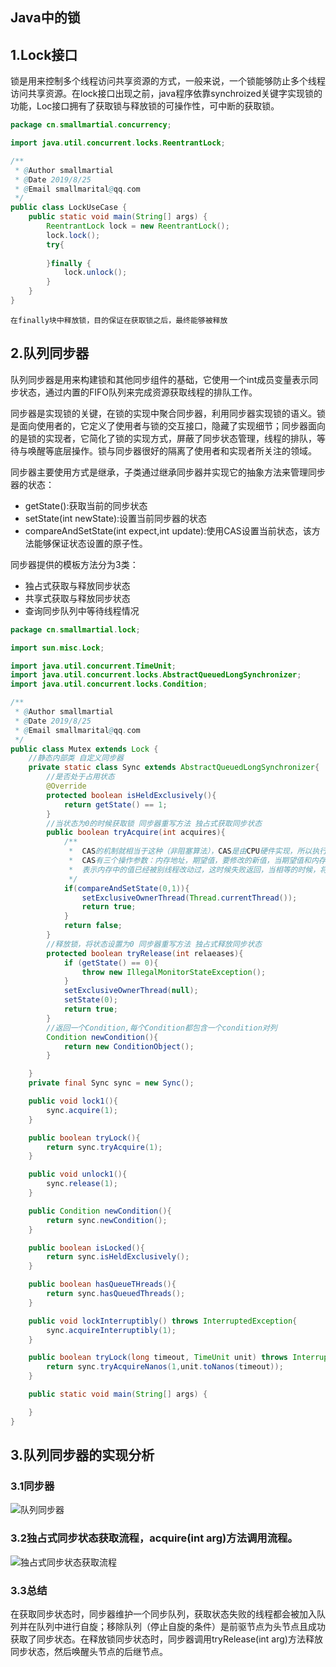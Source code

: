## Java中的锁

## 1.Lock接口

锁是用来控制多个线程访问共享资源的方式，一般来说，一个锁能够防止多个线程访问共享资源。在lock接口出现之前，java程序依靠synchroized关键字实现锁的功能，Loc接口拥有了获取锁与释放锁的可操作性，可中断的获取锁。

```java
package cn.smallmartial.concurrency;

import java.util.concurrent.locks.ReentrantLock;

/**
 * @Author smallmartial
 * @Date 2019/8/25
 * @Email smallmarital@qq.com
 */
public class LockUseCase {
    public static void main(String[] args) {
        ReentrantLock lock = new ReentrantLock();
        lock.lock();
        try{
            
        }finally {
            lock.unlock();
        }
    }
}

```

``在finally块中释放锁，目的保证在获取锁之后，最终能够被释放``

## 2.队列同步器

队列同步器是用来构建锁和其他同步组件的基础，它使用一个int成员变量表示同步状态，通过内置的FIFO队列来完成资源获取线程的排队工作。

同步器是实现锁的关键，在锁的实现中聚合同步器，利用同步器实现锁的语义。锁是面向使用者的，它定义了使用者与锁的交互接口，隐藏了实现细节；同步器面向的是锁的实现者，它简化了锁的实现方式，屏蔽了同步状态管理，线程的排队，等待与唤醒等底层操作。锁与同步器很好的隔离了使用者和实现者所关注的领域。

同步器主要使用方式是继承，子类通过继承同步器并实现它的抽象方法来管理同步器的状态：

- getState():获取当前的同步状态
- setState(int newState):设置当前同步器的状态
- compareAndSetState(int expect,int update):使用CAS设置当前状态，该方法能够保证状态设置的原子性。

同步器提供的模板方法分为3类：

- 独占式获取与释放同步状态
- 共享式获取与释放同步状态
- 查询同步队列中等待线程情况

```java
package cn.smallmartial.lock;

import sun.misc.Lock;

import java.util.concurrent.TimeUnit;
import java.util.concurrent.locks.AbstractQueuedLongSynchronizer;
import java.util.concurrent.locks.Condition;

/**
 * @Author smallmartial
 * @Date 2019/8/25
 * @Email smallmarital@qq.com
 */
public class Mutex extends Lock {
    //静态内部类 自定义同步器
    private static class Sync extends AbstractQueuedLongSynchronizer{
        //是否处于占用状态
        @Override
        protected boolean isHeldExclusively(){
            return getState() == 1;
        }
        //当状态为0的时候获取锁 同步器重写方法 独占式获取同步状态
        public boolean tryAcquire(int acquires){
            /**
             *  CAS的机制就相当于这种（非阻塞算法），CAS是由CPU硬件实现，所以执行相当快.
             *  CAS有三个操作参数：内存地址，期望值，要修改的新值，当期望值和内存当中的值进行比较不相等的时候，
             *  表示内存中的值已经被别线程改动过，这时候失败返回，当相等的时候，将内存中的值改为新的值，并返回成功。
             */
            if(compareAndSetState(0,1)){
                setExclusiveOwnerThread(Thread.currentThread());
                return true;
            }
            return false;
        }
        //释放锁，将状态设置为0 同步器重写方法 独占式释放同步状态
        protected boolean tryRelease(int relaeases){
            if (getState() == 0){
                throw new IllegalMonitorStateException();
            }
            setExclusiveOwnerThread(null);
            setState(0);
            return true;
        }
        //返回一个Condition,每个Condition都包含一个condition对列
        Condition newCondition(){
            return new ConditionObject();
        }

    }
    private final Sync sync = new Sync();

    public void lock1(){
        sync.acquire(1);
    }

    public boolean tryLock(){
        return sync.tryAcquire(1);
    }

    public void unlock1(){
        sync.release(1);
    }

    public Condition newCondition(){
        return sync.newCondition();
    }

    public boolean isLocked(){
        return sync.isHeldExclusively();
    }

    public boolean hasQueueTHreads(){
        return sync.hasQueuedThreads();
    }

    public void lockInterruptibly() throws InterruptedException{
        sync.acquireInterruptibly(1);
    }

    public boolean tryLock(long timeout, TimeUnit unit) throws InterruptedException{
        return sync.tryAcquireNanos(1,unit.toNanos(timeout));
    }

    public static void main(String[] args) {

    }
}

```

## 3.队列同步器的实现分析

### 3.1同步器

![队列同步器](assets/队列同步器.png)

### 3.2独占式同步状态获取流程，acquire(int arg)方法调用流程。

![独占式同步状态获取流程](assets/独占式同步状态获取流程.png)

### 3.3总结

在获取同步状态时，同步器维护一个同步队列，获取状态失败的线程都会被加入队列并在队列中进行自旋；移除队列（停止自旋的条件）是前驱节点为头节点且成功获取了同步状态。在释放锁同步状态时，同步器调用tryRelease(int arg)方法释放同步状态，然后唤醒头节点的后继节点。